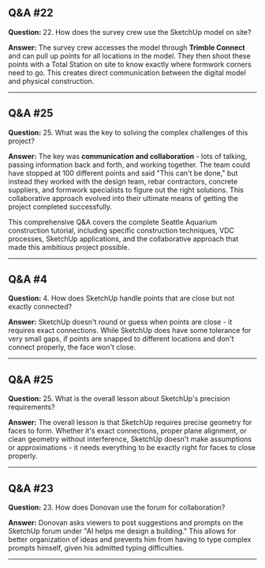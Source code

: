 
## Q&A #22

**Question:** 22. How does the survey crew use the SketchUp model on site?

**Answer:** The survey crew accesses the model through **Trimble Connect** and can pull up points for all locations in the model. They then shoot these points with a Total Station on site to know exactly where formwork corners need to go. This creates direct communication between the digital model and physical construction.

---

## Q&A #25

**Question:** 25. What was the key to solving the complex challenges of this project?

**Answer:** The key was **communication and collaboration** - lots of talking, passing information back and forth, and working together. The team could have stopped at 100 different points and said "This can't be done," but instead they worked with the design team, rebar contractors, concrete suppliers, and formwork specialists to figure out the right solutions. This collaborative approach evolved into their ultimate means of getting the project completed successfully.

This comprehensive Q&A covers the complete Seattle Aquarium construction tutorial, including specific construction techniques, VDC processes, SketchUp applications, and the collaborative approach that made this ambitious project possible.

---

## Q&A #4

**Question:** 4. How does SketchUp handle points that are close but not exactly connected?

**Answer:** SketchUp doesn't round or guess when points are close - it requires exact connections. While SketchUp does have some tolerance for very small gaps, if points are snapped to different locations and don't connect properly, the face won't close.

---

## Q&A #25

**Question:** 25. What is the overall lesson about SketchUp's precision requirements?

**Answer:** The overall lesson is that SketchUp requires precise geometry for faces to form. Whether it's exact connections, proper plane alignment, or clean geometry without interference, SketchUp doesn't make assumptions or approximations - it needs everything to be exactly right for faces to close properly.

---

## Q&A #23

**Question:** 23. How does Donovan use the forum for collaboration?

**Answer:** Donovan asks viewers to post suggestions and prompts on the SketchUp forum under "AI helps me design a building." This allows for better organization of ideas and prevents him from having to type complex prompts himself, given his admitted typing difficulties.

---
